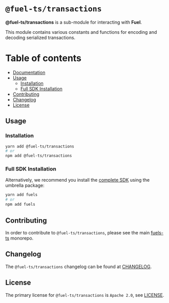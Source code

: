 # `@fuel-ts/transactions`

**@fuel-ts/transactions** is a sub-module for interacting with **Fuel**.

This module contains various constants and functions for encoding and decoding serialized transactions.

# Table of contents

- [Documentation](#documentation)
- [Usage](#usage)
  - [Installation](#installation)
  - [Full SDK Installation](#full-sdk-installation)
- [Contributing](#contributing)
- [Changelog](#changelog)
- [License](#license)

## Usage

### Installation

```sh
yarn add @fuel-ts/transactions
# or
npm add @fuel-ts/transactions
```

### Full SDK Installation

Alternatively, we recommend you install the [complete SDK](https://github.com/FuelLabs/fuels-ts) using the umbrella package:

```sh
yarn add fuels
# or
npm add fuels
```

## Contributing

In order to contribute to `@fuel-ts/transactions`, please see the main [fuels-ts](https://github.com/FuelLabs/fuels-ts) monorepo.

## Changelog

The `@fuel-ts/transactions` changelog can be found at [CHANGELOG](./CHANGELOG.md).

## License

The primary license for `@fuel-ts/transactions` is `Apache 2.0`, see [LICENSE](./LICENSE).
